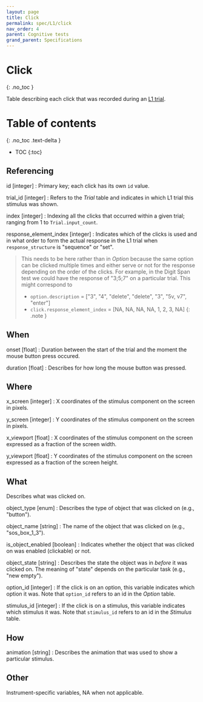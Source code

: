 ```yaml
---
layout: page
title: Click
permalink: spec/L1/click
nav_order: 4
parent: Cognitive tests
grand_parent: Specifications
---
```


# <i class="fa fa-table"></i> Click
{: .no_toc }

Table describing each click that was recorded during an [L1 trial](/trial).


# Table of contents
{: .no_toc .text-delta }
- TOC
{:toc}



## Referencing

id [integer]
: Primary key; each click has its own `id` value.


trial_id [integer]
: Refers to the *<i class="fa fa-table"></i> Trial* table and indicates in which L1 trial this stimulus was shown.


index [integer]
: Indexing all the clicks that occurred within a given trial; ranging from 1 to `Trial.input_count`.


response_element_index [integer]
: Indicates which of the clicks is used and in what order to form the actual response in the L1 trial when `response_structure` is "sequence" or "set".

> This needs to be here rather than in *<i class="fa fa-table"></i> Option* because the same option can be clicked multiple times and either serve or not for the response depending on the order of the clicks. For example, in the Digit Span test we could have the response of "3;5;7" on a particular trial. This might correspond to
>  - `option.description` = ["3", "4", "delete", "delete", "3", "5v, v7", "enter"]
>  - `click.response_element_index` = [NA, NA, NA, NA, 1, 2, 3,  NA]
{: .note }


## When

onset [float]
: Duration between the start of the trial and the moment the mouse button press occured.


duration [float]
: Describes for how long the mouse button was pressed.

## Where

x_screen [integer]
: X coordinates of the stimulus component on the screen in pixels. 


y_screen [integer]
: Y coordinates of the stimulus component on the screen in pixels. 


x_viewport [float]
: X coordinates of the stimulus component on the screen expressed as a fraction of the screen width. 


y_viewport [float]
: Y coordinates of the stimulus component on the screen expressed as a fraction of the screen height. 


## What
Describes what was clicked on.

object_type [enum]
: Describes the type of object that was clicked on (e.g., "button").


object_name [string]
: The name of the object that was clicked on (e.g., "sos_box_1_3").


is_object_enabled [boolean]
: Indicates whether the object that was clicked on was enabled (clickable) or not.


object_state [string]
: Describes the state the object was in *before* it was clicked on. The meaning of "state" depends on the particular task (e.g., "new empty").


option_id [integer]
: If the click is on an option, this variable indicates which option it was. Note that `option_id` refers to an id in the *<i class="fa fa-table"></i> Option* table.


stimulus_id [integer]
: If the click is on a stimulus, this variable indicates which stimulus it was. Note that `stimulus_id` refers to an id in the *<i class="fa fa-table"></i> Stimulus* table.


## How
animation [string]
: Describes the animation that was used to show a particular stimulus. 


## Other
Instrument-specific variables, NA when not applicable.
